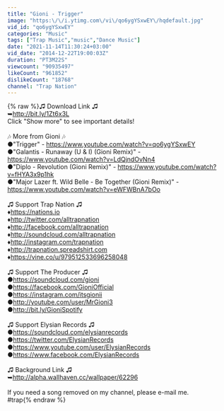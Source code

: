 ```yaml
---
title: "Gioni - Trigger"
image: "https:\/\/i.ytimg.com\/vi\/qo6ygYSxwEY\/hqdefault.jpg"
vid_id: "qo6ygYSxwEY"
categories: "Music"
tags: ["Trap Music","music","Dance Music"]
date: "2021-11-14T11:30:24+03:00"
vid_date: "2014-12-22T19:00:03Z"
duration: "PT3M22S"
viewcount: "90935497"
likeCount: "961852"
dislikeCount: "18768"
channel: "Trap Nation"
---
```

{% raw %}♫ Download Link ♫<br />➥<a rel="nofollow" target="blank" href="http://bit.ly/1Zt6x3L">http://bit.ly/1Zt6x3L</a><br />Click &quot;Show more&quot; to see important details!<br /><br />🎶 More from Gioni 🎶<br />●&quot;Trigger&quot; - <a rel="nofollow" target="blank" href="https://www.youtube.com/watch?v=qo6ygYSxwEY">https://www.youtube.com/watch?v=qo6ygYSxwEY</a><br />●&quot;Galantis - Runaway (U &amp; I) (Gioni Remix)&quot; - <a rel="nofollow" target="blank" href="https://www.youtube.com/watch?v=LdQjndOvNn4">https://www.youtube.com/watch?v=LdQjndOvNn4</a><br />●&quot;Diplo - Revolution (Gioni Remix)&quot; - <a rel="nofollow" target="blank" href="https://www.youtube.com/watch?v=fHYA3x9p1hk">https://www.youtube.com/watch?v=fHYA3x9p1hk</a><br />●&quot;Major Lazer ft. Wild Belle - Be Together (Gioni Remix)&quot; - <a rel="nofollow" target="blank" href="https://www.youtube.com/watch?v=eWFWBnA7bOo">https://www.youtube.com/watch?v=eWFWBnA7bOo</a><br /><br />♫ Support Trap Nation ♫<br />♦<a rel="nofollow" target="blank" href="https://nations.io">https://nations.io</a><br />♦<a rel="nofollow" target="blank" href="http://twitter.com/alltrapnation">http://twitter.com/alltrapnation</a><br />♦<a rel="nofollow" target="blank" href="http://facebook.com/alltrapnation">http://facebook.com/alltrapnation</a><br />♦<a rel="nofollow" target="blank" href="http://soundcloud.com/alltrapnation">http://soundcloud.com/alltrapnation</a><br />♦<a rel="nofollow" target="blank" href="http://instagram.com/trapnation">http://instagram.com/trapnation</a><br />♦<a rel="nofollow" target="blank" href="http://trapnation.spreadshirt.com">http://trapnation.spreadshirt.com</a><br />♦<a rel="nofollow" target="blank" href="https://vine.co/u/979512533696258048">https://vine.co/u/979512533696258048</a><br /><br />♫ Support The Producer ♫<br />●<a rel="nofollow" target="blank" href="https://soundcloud.com/gioni">https://soundcloud.com/gioni</a><br />●<a rel="nofollow" target="blank" href="https://facebook.com/GioniOfficial">https://facebook.com/GioniOfficial</a><br />●<a rel="nofollow" target="blank" href="https://instagram.com/itsgionii">https://instagram.com/itsgionii</a><br />●<a rel="nofollow" target="blank" href="http://youtube.com/user/MrGioni3">http://youtube.com/user/MrGioni3</a><br />●<a rel="nofollow" target="blank" href="http://bit.ly/GioniSpotify">http://bit.ly/GioniSpotify</a><br /><br />♫ Support Elysian Records ♫<br />●<a rel="nofollow" target="blank" href="https://soundcloud.com/elysianrecords">https://soundcloud.com/elysianrecords</a><br />●<a rel="nofollow" target="blank" href="https://twitter.com/ElysianRecords">https://twitter.com/ElysianRecords</a><br />●<a rel="nofollow" target="blank" href="https://www.youtube.com/user/ElysianRecords">https://www.youtube.com/user/ElysianRecords</a><br />●<a rel="nofollow" target="blank" href="https://www.facebook.com/ElysianRecords">https://www.facebook.com/ElysianRecords</a><br /><br />♫ Background Link ♫<br />➥<a rel="nofollow" target="blank" href="http://alpha.wallhaven.cc/wallpaper/62296">http://alpha.wallhaven.cc/wallpaper/62296</a><br /><br />If you need a song removed on my channel, please e-mail me.<br />#trap{% endraw %}
